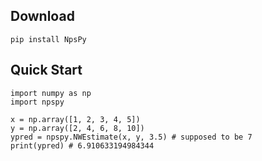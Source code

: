 ## Download
`
pip install NpsPy
`

## Quick Start
```
import numpy as np
import npspy

x = np.array([1, 2, 3, 4, 5])
y = np.array([2, 4, 6, 8, 10])
ypred = npspy.NWEstimate(x, y, 3.5) # supposed to be 7
print(ypred) # 6.910633194984344
```